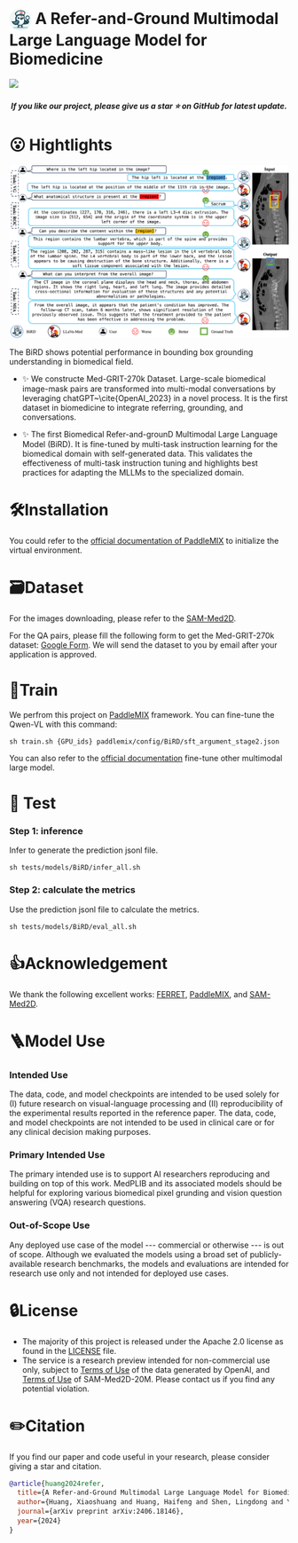 
<!-- The official repository of the paper named 'A Refer-and-Ground Multimodal Large Language Model for Biomedicine' -->

# <img src="assets/logo.png" alt="Image" style="width: 40px; vertical-align: middle;"> A Refer-and-Ground Multimodal Large Language Model for Biomedicine 

<a src="https://img.shields.io/badge/cs.CV-2308.16184-b31b1b?logo=arxiv&logoColor=red" href="https://arxiv.org/abs/2406.18146"> <img src="https://img.shields.io/badge/cs.CV-2406.18146-b31b1b?logo=arxiv&logoColor=red">
</a> 

<h5 align="center"> If you like our project, please give us a star ⭐ on GitHub for latest update. 

<!-- <p align="center">
    <img src="assets/logo.png" width="150" style="margin-bottom: 0.2;"/>
<p>
<h2 align="center"> <a href="">A Refer-and-Ground Multimodal Large Language Model for Biomedicine</a></h2> -->





# 😮 Hightlights

<p align="center">
    <img src="assets/demo.png"  style="margin-bottom: 0.2;"/>
<p>

The BiRD shows potential performance in bounding box grounding understanding in biomedical field.


- ✨ We constructe Med-GRIT-270k Dataset. Large-scale biomedical image-mask pairs are transformed into multi-modal conversations by leveraging chatGPT~\cite{OpenAI_2023} in a novel process. It is the first dataset in biomedicine to integrate referring, grounding, and conversations. 


- ✨ The first Biomedical Refer-and-grounD Multimodal Large Language Model (BiRD). It is fine-tuned by multi-task instruction learning for the biomedical domain with self-generated data. This validates the effectiveness of multi-task instruction tuning and highlights best practices for adapting the MLLMs to the specialized domain.




# 🛠️Installation

You could refer to the [official documentation of PaddleMIX](https://github.com/PaddlePaddle/PaddleMIX "PaddleMIX") to initialize the virtual environment.

# 🗃️Dataset
For the images downloading, please refer to the [SAM-Med2D](https://github.com/OpenGVLab/SAM-Med2D).

For the QA pairs, please fill the following form to get the Med-GRIT-270k dataset: [Google Form](https://docs.google.com/forms/d/e/1FAIpQLSf3G6hsFjFEGj1yzrcFu1fHhcjviEUiMsy2W45_rbP57acQqQ/viewform?usp=sf_link "Google Form"). We will send the dataset to you by email after your application is approved.



# 📀Train

We perfrom this project on [PaddleMIX](https://github.com/PaddlePaddle/PaddleMIX "PaddleMIX") framework. You can fine-tune the Qwen-VL with this command:

```Shell
sh train.sh {GPU_ids} paddlemix/config/BiRD/sft_argument_stage2.json
```

You can also refer to the [official documentation](https://github.com/PaddlePaddle/PaddleMIX "PaddleMIX") fine-tune other multimodal large model.


# 🥭 Test

### Step 1: inference

Infer to generate the prediction jsonl file.
```Shell
sh tests/models/BiRD/infer_all.sh
```


### Step 2: calculate the metrics
Use the prediction jsonl file to calculate the metrics.
```Shell
sh tests/models/BiRD/eval_all.sh
```




# 👍Acknowledgement

We thank the following excellent works: [FERRET](https://arxiv.org/abs/2310.07704), [PaddleMIX](https://github.com/PaddlePaddle/PaddleMIX "PaddleMIX"), and [SAM-Med2D](https://github.com/OpenGVLab/SAM-Med2D).



# 🪜Model Use
### Intended Use
The data, code, and model checkpoints are intended to be used solely for (I) future research on visual-language processing and (II) reproducibility of the experimental results reported in the reference paper. The data, code, and model checkpoints are not intended to be used in clinical care or for any clinical decision making purposes.
### Primary Intended Use
The primary intended use is to support AI researchers reproducing and building on top of this work. MedPLIB and its associated models should be helpful for exploring various biomedical pixel grunding and vision question answering (VQA) research questions.
### Out-of-Scope Use
Any deployed use case of the model --- commercial or otherwise --- is out of scope. Although we evaluated the models using a broad set of publicly-available research benchmarks, the models and evaluations are intended for research use only and not intended for deployed use cases. 


# 🔒License
* The majority of this project is released under the Apache 2.0 license as found in the [LICENSE](https://github.com/ShawnHuang497/BiRD/blob/main/LICENSE) file.
* The service is a research preview intended for non-commercial use only, subject to [Terms of Use](https://openai.com/policies/terms-of-use) of the data generated by OpenAI, and [Terms of Use](https://openxlab.org.cn/datasets/GMAI/SA-Med2D-20M) of SAM-Med2D-20M. Please contact us if you find any potential violation.



# ✏️Citation
If you find our paper and code useful in your research, please consider giving a star and citation.

```BibTeX
@article{huang2024refer,
  title={A Refer-and-Ground Multimodal Large Language Model for Biomedicine},
  author={Huang, Xiaoshuang and Huang, Haifeng and Shen, Lingdong and Yang, Yehui and Shang, Fangxin and Liu, Junwei and Liu, Jia},
  journal={arXiv preprint arXiv:2406.18146},
  year={2024}
}
```
